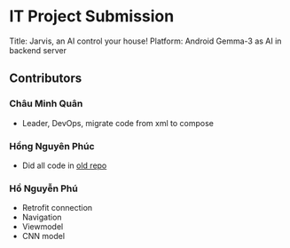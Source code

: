# IT Project Submission

Title: Jarvis, an AI control your house!
Platform: Android
Gemma-3 as AI in backend server

## Contributors

### Châu Minh Quân

- Leader, DevOps, migrate code from xml to compose

### Hồng Nguyên Phúc

- Did all code in [old repo](https://github.com/CallMeQan/Jarvis-Mobile)

### Hồ Nguyễn Phú

- Retrofit connection
- Navigation
- Viewmodel
- CNN model
